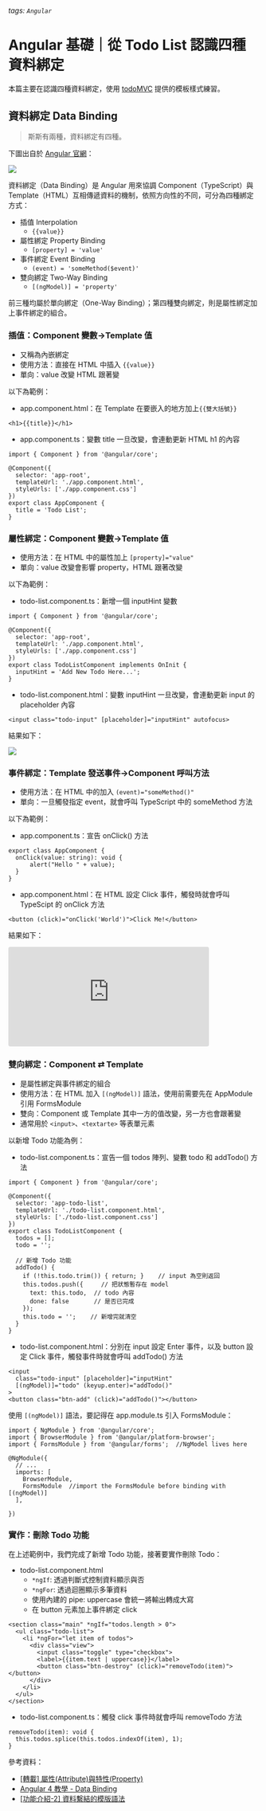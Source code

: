 ###### tags: `Angular`
# Angular 基礎｜從 Todo List 認識四種資料綁定

本篇主要在認識四種資料綁定，使用 [todoMVC](https://github.com/tastejs/todomvc) 提供的模板樣式練習。

## 資料綁定 Data Binding

> 斯斯有兩種，資料綁定有四種。

下圖出自於 [Angular 官網](https://angular.tw/guide/architecture-components)：

![](https://i.imgur.com/avqYqaV.png)

資料綁定（Data Binding）是 Angular 用來協調 Component（TypeScript）與 Template（HTML）互相傳遞資料的機制，依照方向性的不同，可分為四種綁定方式：

- 插值 Interpolation
    - `{{value}}`
- 屬性綁定 Property Binding
    - `[property] = 'value'`
- 事件綁定 Event Binding
    - `(event) = 'someMethod($event)'`
- 雙向綁定 Two-Way Binding
    - `[(ngModel)] = 'property'`

前三種均屬於單向綁定（One-Way Binding）；第四種雙向綁定，則是屬性綁定加上事件綁定的組合。


### 插值：Component 變數→Template 值

- 又稱為內嵌綁定
- 使用方法：直接在 HTML 中插入 `{{value}}`
- 單向：value 改變 HTML 跟著變

以下為範例：

- app.component.html：在 Template 在要嵌入的地方加上`{{雙大括號}}`

```htmlmixed=
<h1>{{title}}</h1>
```

- app.component.ts：變數 title 一旦改變，會連動更新 HTML h1 的內容

```typescript=
import { Component } from '@angular/core';

@Component({
  selector: 'app-root',
  templateUrl: './app.component.html',
  styleUrls: ['./app.component.css']
})
export class AppComponent {
  title = 'Todo List';
}
```

### 屬性綁定：Component 變數→Template 值

- 使用方法：在 HTML 中的屬性加上 `[property]="value"`
- 單向：value 改變會影響 property，HTML 跟著改變

以下為範例：

- todo-list.component.ts：新增一個 inputHint 變數

```typescript=
import { Component } from '@angular/core';

@Component({
  selector: 'app-root',
  templateUrl: './app.component.html',
  styleUrls: ['./app.component.css']
})
export class TodoListComponent implements OnInit {
  inputHint = 'Add New Todo Here...';
}
```

- todo-list.component.html：變數 inputHint 一旦改變，會連動更新 input 的 placeholder 內容

```htmlmixed=
<input class="todo-input" [placeholder]="inputHint" autofocus>
```

結果如下：

![](https://i.imgur.com/AoZhrIi.png)

### 事件綁定：Template 發送事件→Component 呼叫方法

- 使用方法：在 HTML 中的加入 `(event)="someMethod()"`
- 單向：一旦觸發指定 event，就會呼叫 TypeScript 中的 someMethod 方法

以下為範例：

- app.component.ts：宣告 onClick() 方法

```typescript=
export class AppComponent {
  onClick(value: string): void {
      alert("Hello " + value);
  }
}
```

- app.component.html：在 HTML 設定 Click 事件，觸發時就會呼叫 TypeScipt 的 onClick 方法

```htmlmixed=
<button (click)="onClick('World')">Click Me!</button>
```

結果如下：

<iframe src="https://codesandbox.io/embed/event-binding-6gs11?fontsize=14&hidenavigation=1&theme=dark"
     style="width:80%; height:200px; border:0; border-radius: 4px; overflow:hidden;"
     title="Event Binding"
     allow="accelerometer; ambient-light-sensor; camera; encrypted-media; geolocation; gyroscope; hid; microphone; midi; payment; usb; vr; xr-spatial-tracking"
     sandbox="allow-forms allow-modals allow-popups allow-presentation allow-same-origin allow-scripts"
   ></iframe>



### 雙向綁定：Component ⇄ Template 

- 是屬性綁定與事件綁定的組合
- 使用方法：在 HTML 加入 `[(ngModel)]` 語法，使用前需要先在 AppModule 引用 FormsModule
- 雙向：Component 或 Template 其中一方的值改變，另一方也會跟著變
- 通常用於 `<input>`、`<textarte>` 等表單元素

以新增 Todo 功能為例：

- todo-list.component.ts：宣告一個 todos 陣列、變數 todo 和 addTodo() 方法

```typescript=
import { Component } from '@angular/core';

@Component({
  selector: 'app-todo-list',
  templateUrl: './todo-list.component.html',
  styleUrls: ['./todo-list.component.css']
})
export class TodoListComponent {
  todos = [];
  todo = '';
  
  // 新增 Todo 功能
  addTodo() {
    if (!this.todo.trim()) { return; }    // input 為空則返回
    this.todos.push({     // 把狀態暫存在 model
      text: this.todo,  // todo 內容
      done: false       // 是否已完成
    });
    this.todo = '';    // 新增完就清空
  }
}
```

- todo-list.component.html：分別在 input 設定 Enter 事件，以及 button 設定 Click 事件，觸發事件時就會呼叫 addTodo() 方法

```htmlmixed=
<input
  class="todo-input" [placeholder]="inputHint" 
  [(ngModel)]="todo" (keyup.enter)="addTodo()"
>
<button class="btn-add" (click)="addTodo()"></button>
```

使用 `[(ngModel)]` 語法，要記得在 app.module.ts 引入 FormsModule：

```typescript=
import { NgModule } from '@angular/core';
import { BrowserModule } from '@angular/platform-browser';
import { FormsModule } from '@angular/forms';  //NgModel lives here

@NgModule({
  // ...
  imports: [
    BrowserModule, 
    FormsModule  //import the FormsModule before binding with [(ngModel)]
  ],
  
})
```

### 實作：刪除 Todo 功能

在上述範例中，我們完成了新增 Todo 功能，接著要實作刪除 Todo：

- todo-list.component.html
  - `*ngIf`: 透過判斷式控制資料顯示與否
  - `*ngFor`: 透過迴圈顯示多筆資料
  - 使用內建的 pipe: uppercase 會統一將輸出轉成大寫
  - 在 button 元素加上事件綁定 click

```htmlmixed=
<section class="main" *ngIf="todos.length > 0">
  <ul class="todo-list">
    <li *ngFor="let item of todos">
      <div class="view">
        <input class="toggle" type="checkbox">
        <label>{{item.text | uppercase}}</label>
        <button class="btn-destroy" (click)="removeTodo(item)"></button>
      </div>
    </li>
  </ul>
</section>
```

- todo-list.component.ts：觸發 click 事件時就會呼叫 removeTodo 方法

```typescript=
removeTodo(item): void {
  this.todos.splice(this.todos.indexOf(item), 1);
}
```

參考資料：

- [[轉載] 屬性(Attribute)與特性(Property)](https://jax-work-archive.blogspot.com/2011/07/attributeproperty.html)
- [Angular 4 教學 - Data Binding](https://blog.johnwu.cc/article/angular-4-%E6%95%99%E5%AD%B8-data-binding.html)
- [[功能介紹-2] 資料繫結的模版語法](https://ithelp.ithome.com.tw/articles/10193917)